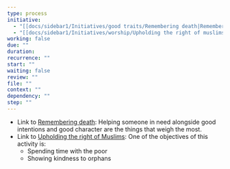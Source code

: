```yaml
---
type: process
initiative:
  - "[[docs/sidebar1/Initiatives/good traits/Remembering death|Remembering death]]"
  - "[[docs/sidebar1/Initiatives/worship/Upholding the right of muslims|Upholding the right of muslims]]"
working: false
due: ""
duration: 
recurrence: ""
start: ""
waiting: false
review: ""
file: ""
context: ""
dependency: ""
step: ""
---
```


* Link to [Remembering death](docs/sidebar1/Initiatives/good%20traits/Remembering%20death.md): Helping someone in need alongside good intentions and good character are the things that weigh the most.
* Link to [Upholding the right of Muslims](docs/sidebar1/Initiatives/worship/Upholding%20the%20right%20of%20muslims.md): One of the objectives of this activity is:
    * Spending time with the poor
    * Showing kindness to orphans
 
